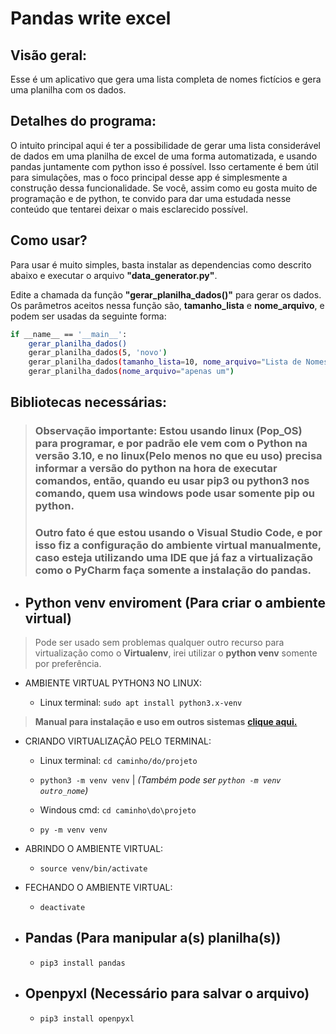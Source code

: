 # Pandas write excel
## Visão geral:
Esse é um aplicativo que gera uma lista completa de nomes fictícios e gera uma planilha com os dados.

## Detalhes do programa:
O intuito principal aqui é ter a possibilidade de gerar uma lista considerável de dados em uma planilha de excel de uma forma automatizada, e usando pandas juntamente com python isso é possível.
Isso certamente é bem útil para simulações, mas o foco principal desse app é simplesmente a construção dessa funcionalidade.
Se você, assim como eu gosta muito de programação e de python, te convido para dar uma estudada nesse conteúdo que tentarei deixar o mais esclarecido possível.

## Como usar?
Para usar é muito simples, basta instalar as dependencias como descrito abaixo e executar o arquivo **"data_generator.py"**.

Edite a chamada da função **"gerar_planilha_dados()"** para gerar os dados.
Os parâmetros aceitos nessa função são, **tamanho_lista**  e  **nome_arquivo**, e podem ser usadas da seguinte forma:
```bash
if __name__ == '__main__':
    gerar_planilha_dados()
    gerar_planilha_dados(5, 'novo')
    gerar_planilha_dados(tamanho_lista=10, nome_arquivo="Lista de Nomes")
    gerar_planilha_dados(nome_arquivo="apenas um")
```

## Bibliotecas necessárias:

> ### Observação importante: Estou usando linux (Pop_OS) para programar, e por padrão ele vem com o Python na versão 3.10, e no linux(Pelo menos no que eu uso) precisa informar a versão do python na hora de executar comandos, então, quando eu usar **pip3** ou **python3** nos comando, quem usa windows pode usar somente **pip** ou **python**.
> ### Outro fato é que estou usando o **Visual Studio Code**, e por isso fiz a configuração do ambiente virtual manualmente, caso esteja utilizando uma IDE que já faz a virtualização como o **PyCharm** faça somente a instalação do pandas.


- ## **Python venv enviroment (Para criar o ambiente virtual)**
> Pode ser usado sem problemas qualquer outro recurso para virtualização como o **Virtualenv**, irei utilizar o **python venv** somente por preferência.

- AMBIENTE VIRTUAL PYTHON3 NO LINUX:

    - Linux terminal: ```sudo apt install python3.x-venv```

> **Manual para instalação e uso em outros sistemas** <a href="https://packaging.python.org/en/latest/guides/installing-using-pip-and-virtual-environments/#creating-a-virtual-environment" target="_blank">**clique aqui.**</a>

- CRIANDO VIRTUALIZAÇÃO PELO TERMINAL:

    - Linux terminal: ```cd caminho/do/projeto```

    - ```python3 -m venv venv```   |   _(Também pode ser `python -m venv outro_nome`)_

    - Windous cmd: ```cd caminho\do\projeto```

    - ```py -m venv venv```

- ABRINDO O AMBIENTE VIRTUAL:

    - ```source venv/bin/activate```

- FECHANDO O AMBIENTE VIRTUAL:

    - ```deactivate```

- ## **Pandas (Para manipular a(s) planilha(s))**

   - ```pip3 install pandas```

- ## **Openpyxl (Necessário para salvar o arquivo)**
     - ```pip3 install openpyxl```